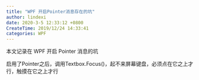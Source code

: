 ```yaml
---
title: "WPF 开启Pointer消息存在的坑"
author: lindexi
date: 2020-3-5 12:33:12 +0800
CreateTime: 2019/12/24 14:33:41
categories: WPF
---
```


本文记录在 WPF 开启 Pointer 消息的坑

<!--more-->


<!-- CreateTime:2019/12/24 14:33:41 -->

<!-- 发布 -->

启用了Pointer之后，调用Textbox.Focus()，起不来屏幕键盘，必须点在它之上才行，触摸在它之上才行
